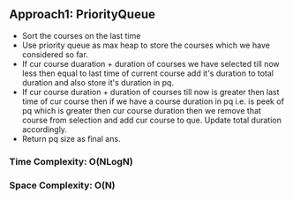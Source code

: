 ## Approach1: PriorityQueue
* Sort the courses on the last time
* Use priority queue as max heap to store the courses which we have considered so far.
* If cur course duaration + duration of courses we have selected till now less then equal to last time of current course add it's duration to total duration and also store it's duration in pq.
* If cur course duration + duration of courses till now is greater then last time of cur course then if we have a course duration in pq i.e. is peek of pq which is greater then cur course duration then we remove that course from selection and add cur course to que. Update total duration accordingly.
* Return pq size as final ans.
​
### Time Complexity: O(NLogN)
### Space Complexity: O(N)